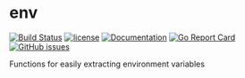 # env
[![Build Status](https://travis-ci.org/tyler-smith/env.svg?branch=master)](https://travis-ci.org/tyler-smith/env)
[![license](https://img.shields.io/github/license/tyler-smith/env.svg?maxAge=2592000)](https://github.com/tyler-smith/env/blob/master/LICENSE)
[![Documentation](https://godoc.org/github.com/tyler-smith/env?status.svg)](http://godoc.org/github.com/tyler-smith/env)
[![Go Report Card](https://goreportcard.com/badge/github.com/tyler-smith/env)](https://goreportcard.com/report/github.com/tyler-smith/env)
[![GitHub issues](https://img.shields.io/github/issues/tyler-smith/env.svg)](https://github.com/tyler-smith/env/issues)


Functions for easily extracting environment variables